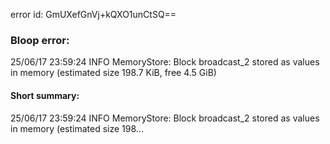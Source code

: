 error id: GmUXefGnVj+kQXO1unCtSQ==
### Bloop error:

25/06/17 23:59:24 INFO MemoryStore: Block broadcast_2 stored as values in memory (estimated size 198.7 KiB, free 4.5 GiB)
#### Short summary: 

25/06/17 23:59:24 INFO MemoryStore: Block broadcast_2 stored as values in memory (estimated size 198...
